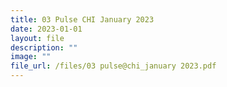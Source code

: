 ```yaml
---
title: 03 Pulse CHI January 2023
date: 2023-01-01
layout: file
description: ""
image: ""
file_url: /files/03 pulse@chi_january 2023.pdf
---
```

